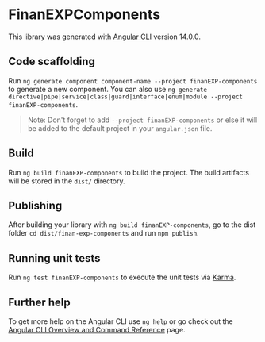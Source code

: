 # FinanEXPComponents

This library was generated with [Angular CLI](https://github.com/angular/angular-cli) version 14.0.0.

## Code scaffolding

Run `ng generate component component-name --project finanEXP-components` to generate a new component. You can also use `ng generate directive|pipe|service|class|guard|interface|enum|module --project finanEXP-components`.
> Note: Don't forget to add `--project finanEXP-components` or else it will be added to the default project in your `angular.json` file. 

## Build

Run `ng build finanEXP-components` to build the project. The build artifacts will be stored in the `dist/` directory.

## Publishing

After building your library with `ng build finanEXP-components`, go to the dist folder `cd dist/finan-exp-components` and run `npm publish`.

## Running unit tests

Run `ng test finanEXP-components` to execute the unit tests via [Karma](https://karma-runner.github.io).

## Further help

To get more help on the Angular CLI use `ng help` or go check out the [Angular CLI Overview and Command Reference](https://angular.io/cli) page.
